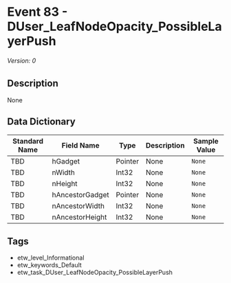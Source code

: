 # Event 83 - DUser_LeafNodeOpacity_PossibleLayerPush
###### Version: 0

## Description
None

## Data Dictionary
|Standard Name|Field Name|Type|Description|Sample Value|
|---|---|---|---|---|
|TBD|hGadget|Pointer|None|`None`|
|TBD|nWidth|Int32|None|`None`|
|TBD|nHeight|Int32|None|`None`|
|TBD|hAncestorGadget|Pointer|None|`None`|
|TBD|nAncestorWidth|Int32|None|`None`|
|TBD|nAncestorHeight|Int32|None|`None`|

## Tags
* etw_level_Informational
* etw_keywords_Default
* etw_task_DUser_LeafNodeOpacity_PossibleLayerPush